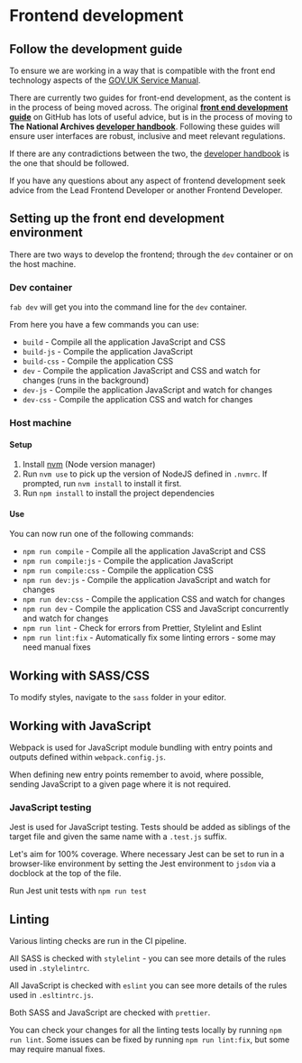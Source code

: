 # Frontend development

## Follow the development guide

To ensure we are working in a way that is compatible with the front end technology aspects of the [GOV.UK Service Manual](https://www.gov.uk/service-manual/technology).

There are currently two guides for front-end development, as the content is in the process of being moved across. The original **[front end development guide](https://github.com/nationalarchives/front-end-development-guide)** on GitHub has lots of useful advice, but is in the process of moving to **The National Archives [developer handbook](https://nationalarchives.github.io/developer-handbook/technology/)**. Following these guides will ensure user interfaces are robust, inclusive and meet relevant regulations.

If there are any contradictions between the two, the [developer handbook](https://nationalarchives.github.io/developer-handbook/technology/) is the one that should be followed.

If you have any questions about any aspect of frontend development seek advice from the Lead Frontend Developer or another Frontend Developer.

## Setting up the front end development environment

There are two ways to develop the frontend; through the `dev` container or on the host machine.

### Dev container

`fab dev` will get you into the command line for the `dev` container.

From here you have a few commands you can use:

- `build` - Compile all the application JavaScript and CSS
- `build-js` - Compile the application JavaScript
- `build-css` - Compile the application CSS
- `dev` - Compile the application JavaScript and CSS and watch for changes (runs in the background)
- `dev-js` - Compile the application JavaScript and watch for changes
- `dev-css` - Compile the application CSS and watch for changes

### Host machine

#### Setup

1. Install [nvm](https://github.com/nvm-sh/nvm) (Node version manager)
1. Run `nvm use` to pick up the version of NodeJS defined in `.nvmrc`. If prompted, run `nvm install` to install it first.
1. Run `npm install` to install the project dependencies

#### Use

You can now run one of the following commands:

- `npm run compile` - Compile all the application JavaScript and CSS
- `npm run compile:js` - Compile the application JavaScript
- `npm run compile:css` - Compile the application CSS
- `npm run dev:js` - Compile the application JavaScript and watch for changes
- `npm run dev:css` - Compile the application CSS and watch for changes
- `npm run dev` - Compile the application CSS and JavaScript concurrently and watch for changes
- `npm run lint` - Check for errors from Prettier, Stylelint and Eslint
- `npm run lint:fix` - Automatically fix some linting errors - some may need manual fixes

## Working with SASS/CSS

To modify styles, navigate to the `sass` folder in your editor.

## Working with JavaScript

Webpack is used for JavaScript module bundling with entry points and outputs defined within `webpack.config.js`.

When defining new entry points remember to avoid, where possible, sending JavaScript to a given page where it is not required.

### JavaScript testing

Jest is used for JavaScript testing. Tests should be added as siblings of the target file and given the same name with a `.test.js` suffix.

Let's aim for 100% coverage. Where necessary Jest can be set to run in a browser-like environment by setting the Jest environment to `jsdom` via a docblock at the top of the file.

Run Jest unit tests with `npm run test`

## Linting

Various linting checks are run in the CI pipeline.

All SASS is checked with `stylelint` - you can see more details of the rules used in `.stylelintrc`.

All JavaScript is checked with `eslint` you can see more details of the rules used in `.esltintrc.js`.

Both SASS and JavaScript are checked with `prettier`.

You can check your changes for all the linting tests locally by running `npm run lint`. Some issues can be fixed by running `npm run lint:fix`, but some may require manual fixes.
